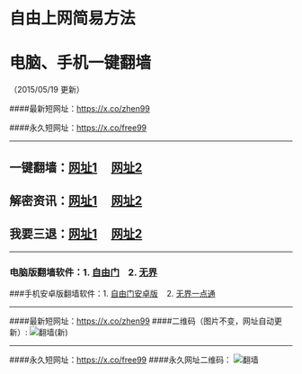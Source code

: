 # 自由上网简易方法
# 电脑、手机一键翻墙
（2015/05/19 更新）

####最新短网址：https://x.co/zhen99

####永久短网址：https://x.co/free99

***

## 一键翻墙：<a href="https://d2187grypo2gfr.cloudfront.net" target="_blank">网址1</a>&nbsp;&nbsp;&nbsp;&nbsp;&nbsp;<a href="https://d1i1t0zigjhqe6.cloudfront.net" target="_blank">网址2</a>

## 解密资讯：<a href="https://d2187grypo2gfr.cloudfront.net/zhen99.php" target="_blank">网址1</a>&nbsp;&nbsp;&nbsp;&nbsp;&nbsp;<a href="https://d1i1t0zigjhqe6.cloudfront.net/zhen99.php" target="_blank">网址2</a>

## 我要三退：<a href="https://d2187grypo2gfr.cloudfront.net/zs.php/url/d146mstxox9k4x.cloudfront.net/8" target="_blank">网址1</a>&nbsp;&nbsp;&nbsp;&nbsp;&nbsp;<a href="https://dvlkyogqbetr1.cloudfront.net/ogST.aspx" target="_blank">网址2</a>

***

### 电脑版翻墙软件：1. <a href="https://d3b07nb9ldi3br.cloudfront.net/fga01.php?fid=fg753p.zip" target="_blank">自由门</a>&nbsp;&nbsp;&nbsp;&nbsp;2. <a href="https://d3b07nb9ldi3br.cloudfront.net/fga01.php?fid=u1405.zip" target="_blank">无界</a>

###手机安卓版翻墙软件：1. <a href="https://d3b07nb9ldi3br.cloudfront.net/fga01.php?fid=fgma32.apk" target="_blank">自由门安卓版</a>&nbsp;&nbsp;&nbsp;&nbsp;2. <a href="https://d3b07nb9ldi3br.cloudfront.net/fga01.php?fid=um3.1.apk" target="_blank">无界一点通</a>

***

####最新短网址：https://x.co/zhen99
####二维码（图片不变，网址自动更新）:
![翻墙(新)](https://d3b07nb9ldi3br.cloudfront.net/pic/yjfq1.png)

***

####永久短网址：https://x.co/free99
####永久网址二维码：
![翻墙](https://d3b07nb9ldi3br.cloudfront.net/pic/yjfq0.png)
